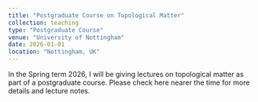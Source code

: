 ```yaml
---
title: "Postgraduate Course on Topological Matter"
collection: teaching
type: "Postgraduate Course"
venue: "University of Nottingham"
date: 2026-01-01
location: "Nottingham, UK"
---
```



In the Spring term 2026, I will be giving lectures on topological matter as part of a postgraduate course. Please check here nearer the time for more details and lecture notes.

